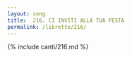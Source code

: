 ```yaml
---
layout: song
title:  216. CI INVITI ALLA TUA FESTA
permalink: /libretto/216/
---
```

{% include canti/216.md %}   